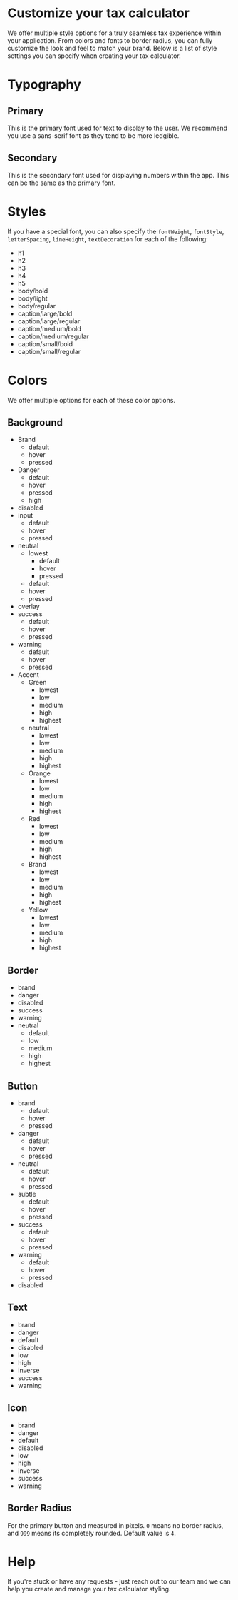# Customize your tax calculator

We offer multiple style options for a truly seamless tax experience within your application. From colors and fonts to border radius, you can fully customize the look and feel to match your brand. Below is a list of style settings you can specify when creating your tax calculator.

# Typography

## Primary
This is the primary font used for text to display to the user. We recommend you use a sans-serif font as they tend to be more ledgible.

## Secondary
This is the secondary font used for displaying numbers within the app. This can be the same as the primary font.

# Styles
If you have a special font, you can also specify the `fontWeight`, `fontStyle`, `letterSpacing`, `lineHeight`, `textDecoration` for each of the following:
* h1
* h2
* h3
* h4
* h5
* body/bold
* body/light
* body/regular
* caption/large/bold
* caption/large/regular
* caption/medium/bold
* caption/medium/regular
* caption/small/bold
* caption/small/regular

# Colors

We offer multiple options for each of these color options.

## Background

* Brand
  * default
  * hover
  * pressed
* Danger
  * default
  * hover
  * pressed
  * high
* disabled
* input
  * default
  * hover
  * pressed
* neutral
  * lowest
    * default
    * hover
    * pressed
  * default
  * hover
  * pressed
* overlay
* success
  * default
  * hover
  * pressed
* warning
  * default
  * hover
  * pressed
* Accent
  * Green
    * lowest
    * low
    * medium
    * high
    * highest
  * neutral
    * lowest
    * low
    * medium
    * high
    * highest
  * Orange
    * lowest
    * low
    * medium
    * high
    * highest
  * Red
    * lowest
    * low
    * medium
    * high
    * highest
  * Brand
    * lowest
    * low
    * medium
    * high
    * highest
  * Yellow
    * lowest
    * low
    * medium
    * high
    * highest


## Border
* brand
* danger
* disabled
* success
* warning
* neutral
  * default
  * low
  * medium
  * high
  * highest

## Button
* brand
  * default
  * hover
  * pressed
* danger
  * default
  * hover
  * pressed
* neutral
  * default
  * hover
  * pressed
* subtle
  * default
  * hover
  * pressed
* success
  * default
  * hover
  * pressed
* warning
  * default
  * hover
  * pressed
* disabled

## Text
* brand
* danger
* default
* disabled
* low
* high
* inverse
* success
* warning

## Icon
* brand
* danger
* default
* disabled
* low
* high
* inverse
* success
* warning

## Border Radius
For the primary button and measured in pixels. `0` means no border radius, and `999` means its completely rounded. Default value is `4`.



# Help
If you're stuck or have any requests - just reach out to our team and we can help you create and manage your tax calculator styling.